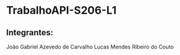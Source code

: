 # TrabalhoAPI-S206-L1

## Integrantes:
  João Gabriel Azevedo de Carvalho
  Lucas Mendes Ribeiro do Couto
